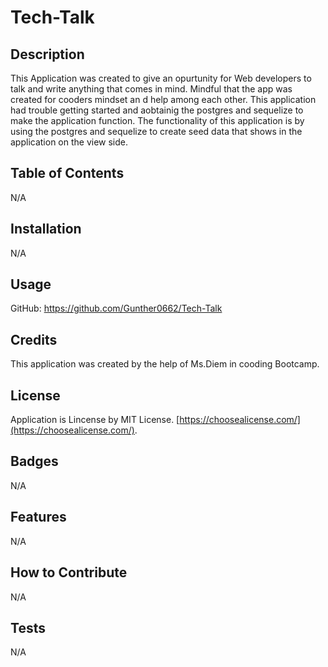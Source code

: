 # Tech-Talk

## Description

This Application was created to give an opurtunity for Web developers to talk and write anything that comes in mind. Mindful that the app was created for cooders mindset an d help among each other. This application had trouble getting started and aobtainig the postgres and sequelize to make the application function. The functionality of this application is by using the postgres and sequelize to create seed data that shows in the application on the view side.  

## Table of Contents

N/A

## Installation

N/A

## Usage

GitHub: https://github.com/Gunther0662/Tech-Talk

## Credits

This application was created by the help of Ms.Diem in cooding Bootcamp.

## License

Application is Lincense by MIT License. [https://choosealicense.com/](https://choosealicense.com/).

## Badges

N/A

## Features

N/A

## How to Contribute

N/A

## Tests

N/A